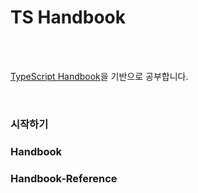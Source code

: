 # TS Handbook

<br />
<br />

[TypeScript Handbook](https://typescript-kr.github.io/)을 기반으로 공부합니다.

<br />

### 시작하기

### Handbook

### Handbook-Reference
